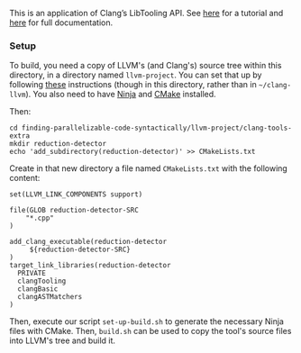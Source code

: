 This is an application of Clang’s LibTooling API. See [here][1] for a tutorial and [here][2] for full documentation.

[1]: <https://clang.llvm.org/docs/LibASTMatchersTutorial.html>
[2]: <https://clang.llvm.org/docs/index.html#using-clang-as-a-library>

### Setup

To build, you need a copy of LLVM's (and Clang's) source tree within this directory, in a directory named `llvm-project`.
You can set that up by following [these](https://clang.llvm.org/docs/LibASTMatchersTutorial.html#step-0-obtaining-clang) instructions (though in this directory, rather than in `~/clang-llvm`).
You also need to have [Ninja][3] and [CMake][4] installed.

[3]: <https://ninja-build.org/>
[4]: <https://cmake.org/>

Then:
```
cd finding-parallelizable-code-syntactically/llvm-project/clang-tools-extra
mkdir reduction-detector
echo 'add_subdirectory(reduction-detector)' >> CMakeLists.txt
```
Create in that new directory a file named `CMakeLists.txt` with the following content:
```
set(LLVM_LINK_COMPONENTS support)

file(GLOB reduction-detector-SRC
    "*.cpp"
)
 
add_clang_executable(reduction-detector
     ${reduction-detector-SRC}
)
target_link_libraries(reduction-detector
  PRIVATE
  clangTooling
  clangBasic
  clangASTMatchers
)
```
Then, execute our script `set-up-build.sh` to generate the necessary Ninja files with CMake. Then, `build.sh` can be used to copy the tool's source files into LLVM's tree and build it.
